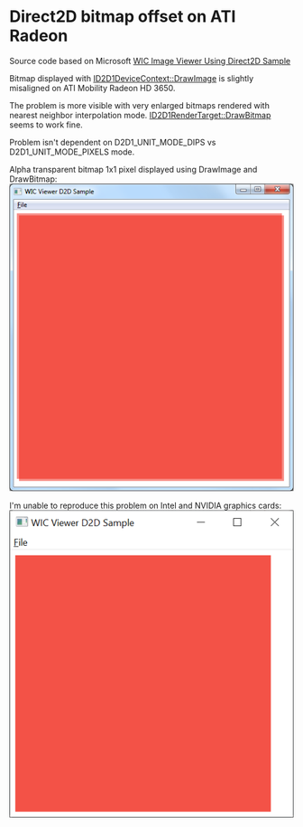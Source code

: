 # Direct2D bitmap offset on ATI Radeon

Source code based on Microsoft [WIC Image Viewer Using Direct2D Sample](https://docs.microsoft.com/en-us/windows/win32/wic/-wic-sample-d2d-viewer)

Bitmap displayed with [ID2D1DeviceContext::DrawImage](https://docs.microsoft.com/en-us/windows/win32/api/d2d1_1/nf-d2d1_1-id2d1devicecontext-drawimage) is slightly misaligned on ATI Mobility Radeon HD 3650.

The problem is more visible with very enlarged bitmaps rendered with nearest neighbor interpolation mode. [ID2D1RenderTarget::DrawBitmap](https://docs.microsoft.com/en-us/windows/win32/api/d2d1/nf-d2d1-id2d1rendertarget-drawbitmap) seems to work fine.

Problem isn't dependent on D2D1_UNIT_MODE_DIPS vs D2D1_UNIT_MODE_PIXELS mode.

Alpha transparent bitmap 1x1 pixel displayed using DrawImage and DrawBitmap:
![ATI Radeon HD 3650](ati_problem.png)

I'm unable to reproduce this problem on Intel and NVIDIA graphics cards:
![Intel & NVIDIA](nvidia.png)